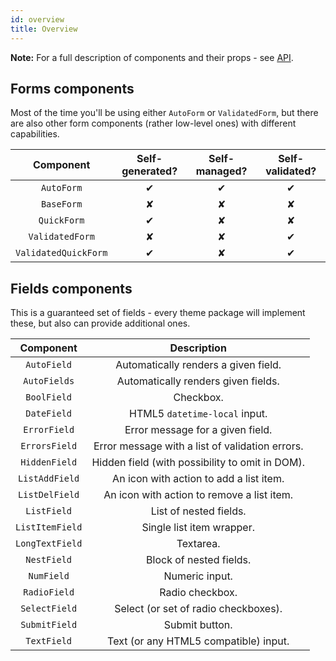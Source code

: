```yaml
---
id: overview
title: Overview
---
```


**Note:** For a full description of components and their props - see [API](https://github.com/vazco/uniforms/blob/master/API.md).

## Forms components

Most of the time you'll be using either `AutoForm` or `ValidatedForm`, but there are also other form components (rather low-level ones) with different capabilities.

|      Component       | Self-generated? | Self-managed? | Self-validated? |
| :------------------: | :-------------: | :-----------: | :-------------: |
|      `AutoForm`      |        ✔        |       ✔       |        ✔        |
|      `BaseForm`      |        ✘        |       ✘       |        ✘        |
|     `QuickForm`      |        ✔        |       ✘       |        ✘        |
|   `ValidatedForm`    |        ✘        |       ✘       |        ✔        |
| `ValidatedQuickForm` |        ✔        |       ✘       |        ✔        |

## Fields components

This is a guaranteed set of fields - every theme package will implement these, but also can provide additional ones.

|    Component    |                   Description                   |
| :-------------: | :---------------------------------------------: |
|   `AutoField`   |      Automatically renders a given field.       |
|  `AutoFields`   |       Automatically renders given fields.       |
|   `BoolField`   |                    Checkbox.                    |
|   `DateField`   |          HTML5 `datetime-local` input.          |
|  `ErrorField`   |        Error message for a given field.         |
|  `ErrorsField`  | Error message with a list of validation errors. |
|  `HiddenField`  | Hidden field (with possibility to omit in DOM). |
| `ListAddField`  |     An icon with action to add a list item.     |
| `ListDelField`  |   An icon with action to remove a list item.    |
|   `ListField`   |             List of nested fields.              |
| `ListItemField` |            Single list item wrapper.            |
| `LongTextField` |                    Textarea.                    |
|   `NestField`   |             Block of nested fields.             |
|   `NumField`    |                 Numeric input.                  |
|  `RadioField`   |                 Radio checkbox.                 |
|  `SelectField`  |      Select (or set of radio checkboxes).       |
|  `SubmitField`  |                 Submit button.                  |
|   `TextField`   |      Text (or any HTML5 compatible) input.      |
